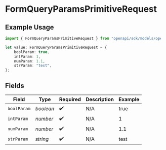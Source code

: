 # FormQueryParamsPrimitiveRequest

## Example Usage

```typescript
import { FormQueryParamsPrimitiveRequest } from "openapi/sdk/models/operations";

let value: FormQueryParamsPrimitiveRequest = {
    boolParam: true,
    intParam: 1,
    numParam: 1.1,
    strParam: "test",
};
```

## Fields

| Field              | Type               | Required           | Description        | Example            |
| ------------------ | ------------------ | ------------------ | ------------------ | ------------------ |
| `boolParam`        | *boolean*          | :heavy_check_mark: | N/A                | true               |
| `intParam`         | *number*           | :heavy_check_mark: | N/A                | 1                  |
| `numParam`         | *number*           | :heavy_check_mark: | N/A                | 1.1                |
| `strParam`         | *string*           | :heavy_check_mark: | N/A                | test               |